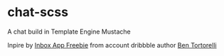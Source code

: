# chat-scss

A chat build in Template Engine Mustache

Inpire by [Inbox App Freebie](https://dribbble.com/shots/11282840-Inbox-App-Freebie)
from account dribbble author [Ben Tortorelli](https://dribbble.com/iamben)
